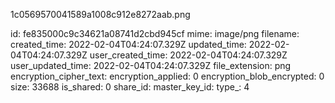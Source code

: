 1c0569570041589a1008c912e8272aab.png

id: fe835000c9c34621a08741d2cbd945cf
mime: image/png
filename: 
created_time: 2022-02-04T04:24:07.329Z
updated_time: 2022-02-04T04:24:07.329Z
user_created_time: 2022-02-04T04:24:07.329Z
user_updated_time: 2022-02-04T04:24:07.329Z
file_extension: png
encryption_cipher_text: 
encryption_applied: 0
encryption_blob_encrypted: 0
size: 33688
is_shared: 0
share_id: 
master_key_id: 
type_: 4
